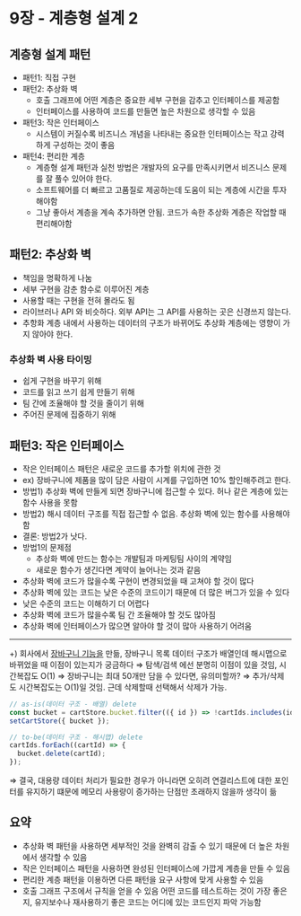 # 9장 - 계층형 설계 2

## **계층형 설계 패턴**

- 패턴1: 직접 구현
- 패턴2: 추상화 벽
    - 호출 그래프에 어떤 계층은 중요한 세부 구현을 감추고 인터페이스를 제공함
    - 인터페이스를 사용하여 코드를 만들면 높은 차원으로 생각할 수 있음
- 패턴3: 작은 인터페이스
    - 시스템이 커질수록 비즈니스 개념을 나타내는 중요한 인터페이스는 작고 강력하게 구성하는 것이 좋음
- 패턴4: 편리한 계층
    - 계층형 설계 패턴과 실천 방법은 개발자의 요구를 만족시키면서 비즈니스 문제를 잘 풀수 있어야 한다.
    - 소프트웨어를 더 빠르고 고품질로 제공하는데 도움이 되는 계층에 시간을 투자해야함
    - 그냥 좋아서 계층을 계속 추가하면 안됨. 코드가 속한 추상화 계층은 작업할 때 편리해야함
    

## **패턴2: 추상화 벽**

- 책임을 명확하게 나눔
- 세부 구현을 감춘 함수로 이루어진 계층
- 사용할 때는 구현을 전혀 몰라도 됨
- 라이브러나 API 와 비슷하다. 외부 API는 그 API를 사용하는 곳은 신경쓰지 않는다.
- 추항화 계층 내에서 사용하는 데이터의 구조가 바뀌어도 추상화 계층에는 영향이 가지 않아야 한다.

### **추상화 벽 사용 타이밍**

- 쉽게 구현을 바꾸기 위해
- 코드를 읽고 쓰기 쉽게 만들기 위해
- 팀 간에 조율해야 할 것을 줄이기 위해
- 주어진 문제에 집중하기 위해

## **패턴3: 작은 인터페이스**

- 작은 인터페이스 패턴은 새로운 코드를 추가할 위치에 관한 것
- ex) 장바구니에 제품을 많이 담은 사람이 시계를 구입하면 10% 할인해주려고 한다.
- 방법1) 추상화 벽에 만들게 되면 장바구니에 접근할 수 있다. 허나 같은 계층에 있는 함수 사용을 못함
- 방법2) 해시 데이터 구조를 직접 접근할 수 없음. 추상화 벽에 있는 함수를 사용해야함
- 결론: 방법2가 낫다.
- 방법1의 문제점
    - 추상화 벽에 만드는 함수는 개발팀과 마케팅팀 사이의 계약임
    - 새로운 함수가 생긴다면 계약이 늘어나는 것과 같음
- 추상화 벽에 코드가 많을수록 구현이 변경되었을 때 고쳐야 할 것이 많다
- 추상화 벽에 있는 코드는 낮은 수준의 코드이기 때문에 더 많은 버그가 있을 수 있다
- 낮은 수준의 코드는 이해하기 더 어렵다
- 추상화 벽에 코드가 많을수록 팀 간 조율해야 할 것도 많아짐
- 추상화 벽에 인터페이스가 많으면 알아야 할 것이 많아 사용하기 어려움

---

+) 회사에서 [장바구니 기능을](https://coloso.co.kr/cart) 만듦, 장바구니 목록 데이터 구조가 배열인데 해시맵으로 바뀌었을 때 이점이 있는지가 궁금하다
⇒ 탐색/검색 에선 분명히 이점이 있을 것임, 시간복잡도 O(1)
⇒ 장바구니는 최대 50개만 담을 수 있다면, 유의미할까?
⇒ 추가/삭제 도 시간복잡도는 O(1)일 것임. 근데 삭제할때 선택해서 삭제가 가능.

```jsx
// as-is(데이터 구조 - 배열) delete
const bucket = cartStore.bucket.filter(({ id }) => !cartIds.includes(id));
setCartStore({ bucket });

// to-be(데이터 구조 - 해시맵) delete
cartIds.forEach((cartId) => {
  bucket.delete(cartId);
});    
```

⇒ 결국, 대용량 데이터 처리가 필요한 경우가 아니라면 오히려 연결리스트에 대한 포인터를 유지하기 떄문에 메모리 사용량이 증가하는 단점만 초래하지 않을까 생각이 듦 

## **요약**

- 추상화 벽 패턴을 사용하면 세부적인 것을 완벽히 감출 수 있기 때문에 더 높은 차원에서 생각할 수 있음
- 작은 인터페이스 패턴을 사용하면 완성된 인터페이스에 가깝게 계층을 만들 수 있음
- 편리한 계층 패턴을 이용하면 다른 패턴을 요구 사항에 맞게 사용할 수 있음
- 호출 그래프 구조에서 규칙을 얻을 수 있음 어떤 코드를 테스트하는 것이 가장 좋은지, 유지보수나 재사용하기 좋은 코드는 어디에 있는 코드인지 파악 가능함